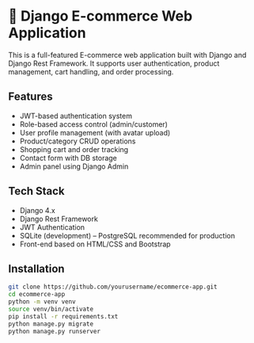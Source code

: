 # 🛒 Django E-commerce Web Application

This is a full-featured E-commerce web application built with Django and Django Rest Framework. It supports user authentication, product management, cart handling, and order processing.

## Features

- JWT-based authentication system
- Role-based access control (admin/customer)
- User profile management (with avatar upload)
- Product/category CRUD operations
- Shopping cart and order tracking
- Contact form with DB storage
- Admin panel using Django Admin

## Tech Stack

- Django 4.x
- Django Rest Framework
- JWT Authentication
- SQLite (development) – PostgreSQL recommended for production
- Front-end based on HTML/CSS and Bootstrap

## Installation

```bash
git clone https://github.com/yourusername/ecommerce-app.git
cd ecommerce-app
python -m venv venv
source venv/bin/activate
pip install -r requirements.txt
python manage.py migrate
python manage.py runserver
